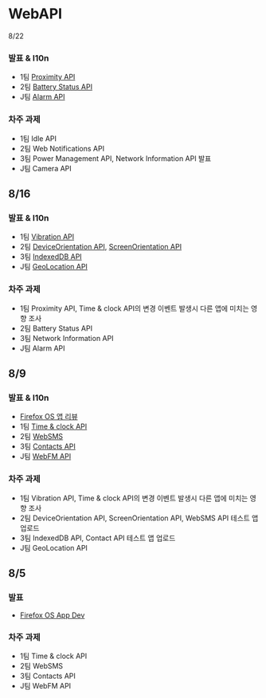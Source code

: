 WebAPI
======

8/22

### 발표 & l10n

* 1팀 [Proximity API](https://developer.mozilla.org/ko/docs/WebAPI/Proximity)
* 2팀 [Battery Status API](https://developer.mozilla.org/ko/docs/WebAPI/Battery_Status)
* J팀 [Alarm API](https://developer.mozilla.org/ko/docs/WebAPI/Alarm)

### 차주 과제

* 1팀 Idle API
* 2팀 Web Notifications API
* 3팀 Power Management API, Network Information API 발표
* J팀 Camera API

8/16
----

### 발표 & l10n

* 1팀 [Vibration API](https://developer.mozilla.org/ko/docs/WebAPI/Vibration)
* 2팀 [DeviceOrientation API](https://developer.mozilla.org/ko/docs/WebAPI/Detecting_device_orientation), [ScreenOrientation API](https://developer.mozilla.org/ko/docs/WebAPI/Managing_screen_orientation)
* 3팀 [IndexedDB API](https://developer.mozilla.org/ko/docs/IndexedDB)
* J팀 [GeoLocation API](https://developer.mozilla.org/ko/docs/WebAPI/Using_geolocation)

### 차주 과제

* 1팀 Proximity API, Time & clock API의 변경 이벤트 발생시 다른 앱에 미치는 영향 조사
* 2팀 Battery Status API
* 3팀 Network Information API
* J팀 Alarm API

8/9
---

### 발표 & l10n

* [Firefox OS 앱 리뷰](http://www.slideshare.net/Channy/firefox-os-app-review-25040103)
* 1팀 [Time & clock API](https://developer.mozilla.org/ko/docs/WebAPI/Time_and_Clock)
* 2팀 [WebSMS](https://developer.mozilla.org/ko/docs/WebAPI/WebSMS)
* 3팀 [Contacts API](https://developer.mozilla.org/ko/docs/WebAPI/Contacts)
* J팀 [WebFM API](https://developer.mozilla.org/ko/docs/WebAPI/WebFM_API)

### 차주 과제

* 1팀 Vibration API, Time & clock API의 변경 이벤트 발생시 다른 앱에 미치는 영향 조사
* 2팀 DeviceOrientation API, ScreenOrientation API, WebSMS API 테스트 앱 업로드
* 3팀 IndexedDB API, Contact API 테스트 앱 업로드
* J팀 GeoLocation API

8/5
---

### 발표

* [Firefox OS App Dev](http://www.slideshare.net/dynamis/firefox-os-app-dev)

### 차주 과제

* 1팀 Time & clock API
* 2팀 WebSMS
* 3팀 Contacts API
* J팀 WebFM API
